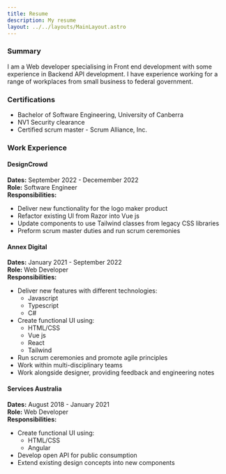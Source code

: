 ```yaml
---
title: Resume
description: My resume
layout: ../../layouts/MainLayout.astro
---
```


### Summary

I am a Web developer specialising in Front end development with some experience in Backend API development. I have experience working for a range of workplaces from small business to federal government.

### Certifications

- Bachelor of Software Engineering, University of Canberra
- NV1 Security clearance
- Certified scrum master - Scrum Alliance, Inc.

### Work Experience

#### **DesignCrowd**  
**Dates:** September 2022 - Decemember 2022  
**Role:** Software Engineer  
**Responsibilities:**
- Deliver new functionality for the logo maker product
- Refactor existing UI from Razor into Vue js
- Update components to use Tailwind classes from legacy CSS libraries
- Preform scrum master duties and run scrum ceremonies

#### **Annex Digital** 
**Dates:** January 2021 - September 2022  
**Role:** Web Developer  
**Responsibilities:**
- Deliver new features with different technologies:
  - Javascript
  - Typescript
  - C#
- Create functional UI using:
  - HTML/CSS
  - Vue js
  - React
  - Tailwind
- Run scrum ceremonies and promote agile principles
- Work within multi-disciplinary teams
- Work alongside designer, providing feedback and engineering notes


#### **Services Australia** 
**Dates:** August 2018 - January 2021  
**Role:** Web Developer  
**Responsibilities:** 
- Create functional UI using:
  - HTML/CSS
  - Angular
- Develop open API for public consumption
- Extend existing design concepts into new components
